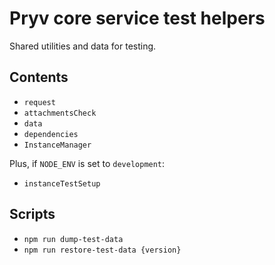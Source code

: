 # Pryv core service test helpers

Shared utilities and data for testing.


## Contents

- `request`
- `attachmentsCheck`
- `data`
- `dependencies`
- `InstanceManager`

Plus, if `NODE_ENV` is set to `development`:

- `instanceTestSetup`


## Scripts

- `npm run dump-test-data`
- `npm run restore-test-data {version}`
